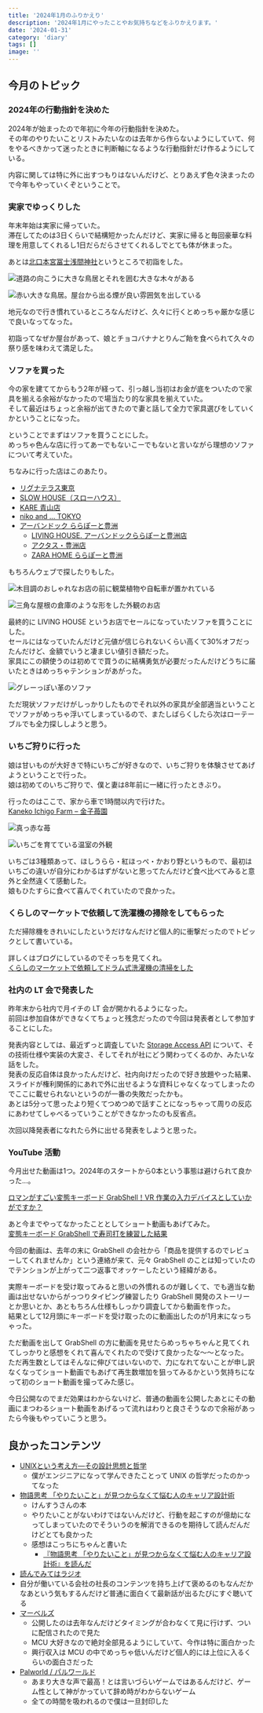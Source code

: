 ```yaml
---
title: '2024年1月のふりかえり'
description: '2024年1月にやったことやお気持ちなどをふりかえります。'
date: '2024-01-31'
category: 'diary'
tags: []
image: ''
---
```


## 今月のトピック

### 2024年の行動指針を決めた

2024年が始まったので年初に今年の行動指針を決めた。  
その年のやりたいことリストみたいなのは去年から作らないようにしていて、何をやるべきかって迷ったときに判断軸になるような行動指針だけ作るようにしている。

内容に関しては特に外に出すつもりはないんだけど、とりあえず色々決まったので今年もやっていくぞということで。

### 実家でゆっくりした

年末年始は実家に帰っていた。  
滞在してたのは3日くらいで結構短かったんだけど、実家に帰ると毎回豪華な料理を用意してくれるし1日だらだらさせてくれるしでとても体が休まった。

あとは[北口本宮冨士浅間神社](https://www.sengenjinja.jp/)というところで初詣をした。

![道路の向こうに大きな鳥居とそれを囲む大きな木々がある](/images/blog/2024/01/look-back-202401/01.jpg '木がでかい')

![赤い大きな鳥居。屋台から出る煙が良い雰囲気を出している](/images/blog/2024/01/look-back-202401/02.jpg 'めっちゃ雰囲気がある')

地元なので行き慣れているところなんだけど、久々に行くとめっちゃ厳かな感じで良いなってなった。

初詣ってなぜか屋台があって、娘とチョコバナナとりんご飴を食べられて久々の祭り感を味わえて満足した。

### ソファを買った

今の家を建ててからもう2年が経って、引っ越し当初はお金が底をついたので家具を揃える余裕がなかったので場当たり的な家具を揃えていた。  
そして最近はちょっと余裕が出てきたので妻と話して全力で家具選びをしていくかということになった。

ということでまずはソファを買うことにした。  
めっちゃ色んな店に行ってあーでもないこーでもないと言いながら理想のソファについて考えていた。

ちなみに行った店はこのあたり。

- [リグナテラス東京](https://rigna.co.jp/category/rigna)
- [SLOW HOUSE（スローハウス）](https://www.slow-house.com/)
- [KARE 青山店](https://www.livinghouse.co.jp/branch/kare-aoyama/)
- [niko and ... TOKYO](https://www.nikoand.jp/tokyo/)
- [アーバンドック ららぽーと豊洲](https://mitsui-shopping-park.com/lalaport/toyosu/)
  - [LIVING HOUSE. アーバンドックららぽーと豊洲店](https://www.livinghouse.co.jp/branch/toyosu/)
  - [アクタス・豊洲店](https://www.actus-interior.com/shop/toyosu/)
  - [ZARA HOME ららぽーと豊洲](https://zarahomeshop.biz/japan/toyosu.html)

もちろんウェブで探したりもした。

![木目調のおしゃれなお店の前に観葉植物や自転車が置かれている](/images/blog/2024/01/look-back-202401/03.jpg 'リグナテラス東京。このお店が一番気にっている')

![三角な屋根の倉庫のような形をした外観のお店](/images/blog/2024/01/look-back-202401/04.jpg 'SLOW HOUSE。天王洲アイルにあるんだけど町並みが良かった')

最終的に LIVING HOUSE というお店でセールになっていたソファを買うことにした。  
セールにはなっていたんだけど元値が信じられないくらい高くて30%オフだったんだけど、金額でいうと凄まじい値引き額だった。  
家具にこの額使うのは初めてで買うのに結構勇気が必要だったんだけどうちに届いたときはめっちゃテンションがあがった。

![グレーっぽい革のソファ](/images/blog/2024/01/look-back-202401/05.jpg '水牛革のヴィンテージ感が気に入っている')

ただ現状ソファだけがしっかりしたものでそれ以外の家具が全部適当ということでソファがめっちゃ浮いてしまっているので、またしばらくしたら次はローテーブルでも全力探ししようと思う。

### いちご狩りに行った

娘は甘いものが大好きで特にいちごが好きなので、いちご狩りを体験させてあげようということで行った。  
娘は初めてのいちご狩りで、僕と妻は8年前に一緒に行ったときぶり。

行ったのはここで、家から車で1時間以内で行けた。  
[Kaneko Ichigo Farm – 金子苺園](https://kaneko-strawberry-farm.myshopify.com/)

![真っ赤な苺](/images/blog/2024/01/look-back-202401/06.jpg 'いちごかわいい')

![いちごを育てている温室の外観](/images/blog/2024/01/look-back-202401/07.jpg '金子苺園めっちゃ良いところでした')

いちごは3種類あって、ほしうらら・紅ほっぺ・かおり野というもので、最初はいちごの違いが自分にわかるはずがないと思ってたんだけど食べ比べてみると意外と全然違くて感動した。  
娘もひたすらに食べて喜んでくれていたので良かった。

### くらしのマーケットで依頼して洗濯機の掃除をしてもらった

ただ掃除機をきれいにしたというだけなんだけど個人的に衝撃だったのでトピックとして書いている。

詳しくはブログにしているのでそっちを見てくれ。  
[くらしのマーケットで依頼してドラム式洗濯機の清掃をした](https://blog.nabeliwo.com/2024/01/clean-washing-machine/)

### 社内の LT 会で発表した

昨年末から社内で月イチの LT 会が開かれるようになった。  
前回は参加自体ができなくてちょっと残念だったので今回は発表者として参加することにした。

発表内容としては、最近ずっと調査していた [Storage Access API](https://developer.mozilla.org/ja/docs/Web/API/Storage_Access_API) について、その技術仕様や実装の大変さ、そしてそれが社にどう関わってくるのか、みたいな話をした。  
発表の反応自体は良かったんだけど、社内向けだったので好き放題やった結果、スライドが権利関係的にあれで外に出せるような資料じゃなくなってしまったのでここに載せられないというのが一番の失敗だったかも。  
あとは5分って思ったより短くてつめつめで話すことになっちゃって周りの反応にあわせてしゃべるっていうことができなかったのも反省点。

次回以降発表者になれたら外に出せる発表をしようと思った。

### YouTube 活動

今月出せた動画は1つ。2024年のスタートから0本という事態は避けられて良かった…。

[ロマンがすごい変態キーボード GrabShell！VR 作業の入力デバイスとしていかがですか？](https://www.youtube.com/watch?v=3Lks_G_DniU)

あと今までやってなかったこととしてショート動画もあげてみた。  
[変態キーボード GrabShell で寿司打を練習した結果](https://www.youtube.com/shorts/5BsxyUfzBjg)

今回の動画は、去年の末に GrabShell の会社から「商品を提供するのでレビューしてくれませんか」という連絡が来て、元々 GrabShell のことは知っていたのでテンションが上がって二つ返事でオッケーしたという経緯がある。

実際キーボードを受け取ってみると思いの外慣れるのが難しくて、でも適当な動画は出せないからがっつりタイピング練習したり GrabShell 開発のストーリーとか思いとか、あともちろん仕様もしっかり調査してから動画を作った。  
結果として12月頭にキーボードを受け取ったのに動画出したのが1月末になっちゃった。

ただ動画を出して GrabShell の方に動画を見せたらめっちゃちゃんと見てくれてしっかりと感想をくれて喜んでくれたので受けて良かったな〜〜となった。  
ただ再生数としてはそんなに伸びてはいないので、力になれてないことが申し訳なくなってショート動画でもあげて再生数増加を狙ってみるかという気持ちになって初のショート動画を撮ってみた感じ。

今日公開なのでまだ効果はわからないけど、普通の動画を公開したあとにその動画にまつわるショート動画をあげるって流れはわりと良さそうなので余裕があったら今後もやっていこうと思う。

## 良かったコンテンツ

- [UNIXという考え方―その設計思想と哲学](https://amzn.to/427TLyQ)
  - 僕がエンジニアになって学んできたことって UNIX の哲学だったのかってなった
- [物語思考 「やりたいこと」が見つからなくて悩む人のキャリア設計術](https://amzn.to/3RVKgxV)
  - けんすうさんの本
  - やりたいことがないわけではないんだけど、行動を起こすのが億劫になってしまっていたのでそういうのを解消できるのを期待して読んだんだけどとても良かった
  - 感想はこっちにちゃんと書いた
    - [『物語思考 「やりたいこと」が見つからなくて悩む人のキャリア設計術』を読んだ](https://blog.nabeliwo.com/2024/01/read-story-thinking/)
- [読んでみてはラジオ](https://open.spotify.com/show/0Vv5Gs0DVYZsvAb4w4CthT?si=d38cefe97ec94369)
- 自分が働いている会社の社長のコンテンツを持ち上げて褒めるのもなんだかなあという気もするんだけど普通に面白くて最新話が出るたびにすぐ聴いてる
- [マーベルズ](https://marvel.disney.co.jp/movie/marvels)
  - 公開したのは去年なんだけどタイミングが合わなくて見に行けず、ついに配信されたので見た
  - MCU 大好きなので絶対全部見るようにしていて、今作は特に面白かった
  - 興行収入は MCU の中でめっちゃ低いんだけど個人的には上位に入るくらいの面白さだった
- [Palworld / パルワールド](https://store.steampowered.com/app/1623730/Palworld/?l=japanese)
  - あまり大きな声で最高！とは言いづらいゲームではあるんだけど、ゲーム性として神がかっていて辞め時がわからないゲーム
  - 全ての時間を吸われるので僕は一旦封印した
